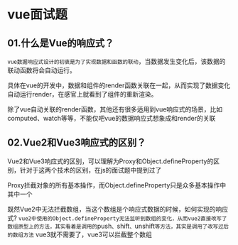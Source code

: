 # vue面试题

## 01.什么是Vue的响应式？

`vue数据响应式设计的初衷是为了实现数据和函数的联动`，当数据发生变化后，该数据的联动函数将会自动运行。

具体在vue的开发中，数据和组件的render函数关联在一起，从而实现了数据变化自动运行render，在感官上就看到了组件的重新渲染。

除了vue自动关联的render函数，其他还有很多适用到vue响应式的场景，比如computed、watch等等，不能仅吧vue的数据响应式想象成和render的关联 


## 02.Vue2和Vue3响应式的区别？
Vue2和Vue3响应式的区别，可以理解为Proxy和Object.defineProperty的区别，针对于这两个技术的区别，在js的面试题中提到过了

Proxy拦截对象的所有基本操作，而Object.defineProperty只是众多基本操作中其中一个

既然Vue2中无法拦截数组，当这个数组是个响应式数据的时候，如何实现的响应式?
`vue2中使用的Object.defineProperty无法监听到数组的变化，从而vue2直接改写了数组原型上的方法，其实看着是调用的`push`、`shift`、`unshift`等方法，其实是调用了改写过后的数组方法`
vue3就不需要了，vue3可以拦截整个数组
